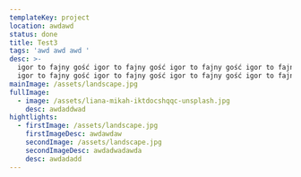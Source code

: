 ```yaml
---
templateKey: project
location: awdawd
status: done
title: Test3
tags: 'awd awd awd '
desc: >-
  igor to fajny gość igor to fajny gość igor to fajny gość igor to fajny gość
  igor to fajny gość igor to fajny gość igor to fajny gość igor to fajny gość
mainImage: /assets/landscape.jpg
fullImage:
  - image: /assets/liana-mikah-iktdocshqqc-unsplash.jpg
    desc: awdaddwad
hightlights:
  - firstImage: /assets/landscape.jpg
    firstImageDesc: awdawdaw
    secondImage: /assets/landscape.jpg
    secondImageDesc: awdadwadawda
    desc: awdadadd
---
```

